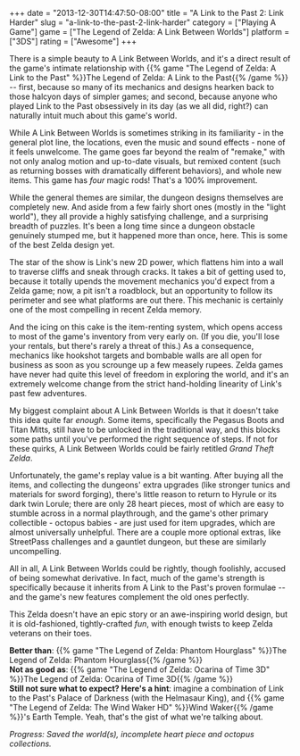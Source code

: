 +++
date = "2013-12-30T14:47:50-08:00"
title = "A Link to the Past 2: Link Harder"
slug = "a-link-to-the-past-2-link-harder"
category = ["Playing A Game"]
game = ["The Legend of Zelda: A Link Between Worlds"]
platform = ["3DS"]
rating = ["Awesome"]
+++

There is a simple beauty to A Link Between Worlds, and it's a direct result of the game's intimate relationship with {{% game "The Legend of Zelda: A Link to the Past" %}}The Legend of Zelda: A Link to the Past{{% /game %}} -- first, because so many of its mechanics and designs hearken back to those halcyon days of simpler games; and second, because anyone who played Link to the Past obsessively in its day (as we all did, right?) can naturally intuit much about this game's world.

While A Link Between Worlds is sometimes striking in its familiarity - in the general plot line, the locations, even the music and sound effects - none of it feels unwelcome.  The game goes far beyond the realm of "remake," with not only analog motion and up-to-date visuals, but remixed content (such as returning bosses with dramatically different behaviors), and whole new items.  This game has <i>four</i> magic rods!  That's a 100% improvement.

While the general themes are similar, the dungeon designs themselves are completely new.  And aside from a few fairly short ones (mostly in the "light world"), they all provide a highly satisfying challenge, and a surprising breadth of puzzles.  It's been a long time since a dungeon obstacle genuinely stumped me, but it happened more than once, here.  This is some of the best Zelda design yet.

The star of the show is Link's new 2D power, which flattens him into a wall to traverse cliffs and sneak through cracks.  It takes a bit of getting used to, because it totally upends the movement mechanics you'd expect from a Zelda game; now, a pit isn't a roadblock, but an opportunity to follow its perimeter and see what platforms are out there.  This mechanic is certainly one of the most compelling in recent Zelda memory.

And the icing on this cake is the item-renting system, which opens access to most of the game's inventory from very early on.  (If you die, you'll lose your rentals, but there's rarely a threat of this.)  As a consequence, mechanics like hookshot targets and bombable walls are all open for business as soon as you scrounge up a few measely rupees.  Zelda games have never had quite this level of freedom in exploring the world, and it's an extremely welcome change from the strict hand-holding linearity of Link's past few adventures.

My biggest complaint about A Link Between Worlds is that it doesn't take this idea quite far <i>enough</i>.  Some items, specifically the Pegasus Boots and Titan Mitts, still have to be unlocked in the traditional way, and this blocks some paths until you've performed the right sequence of steps.  If not for these quirks, A Link Between Worlds could be fairly retitled <i>Grand Theft Zelda</i>.

Unfortunately, the game's replay value is a bit wanting.  After buying all the items, and collecting the dungeons' extra upgrades (like stronger tunics and materials for sword forging), there's little reason to return to Hyrule or its dark twin Lorule; there are only 28 heart pieces, most of which are easy to stumble across in a normal playthrough, and the game's other primary collectible - octopus babies - are just used for item upgrades, which are almost universally unhelpful.  There are a couple more optional extras, like StreetPass challenges and a gauntlet dungeon, but these are similarly uncompelling.

All in all, A Link Between Worlds could be rightly, though foolishly, accused of being somewhat derivative.  In fact, much of the game's strength is specifically because it inherits from A Link to the Past's proven formulae -- and the game's new features complement the old ones perfectly.

This Zelda doesn't have an epic story or an awe-inspiring world design, but it is old-fashioned, tightly-crafted <i>fun</i>, with enough twists to keep Zelda veterans on their toes.

<b>Better than</b>: {{% game "The Legend of Zelda: Phantom Hourglass" %}}The Legend of Zelda: Phantom Hourglass{{% /game %}}  
<b>Not as good as</b>: {{% game "The Legend of Zelda: Ocarina of Time 3D" %}}The Legend of Zelda: Ocarina of Time 3D{{% /game %}}  
<b>Still not sure what to expect?  Here's a hint</b>: imagine a combination of Link to the Past's Palace of Darkness (with the Helmasaur King), and {{% game "The Legend of Zelda: The Wind Waker HD" %}}Wind Waker{{% /game %}}'s Earth Temple.  Yeah, that's the gist of what we're talking about.

<i>Progress: Saved the world(s), incomplete heart piece and octopus collections.</i>

